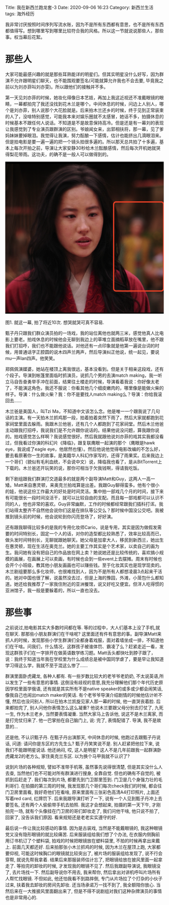 Title: 我在新西兰跑龙套-3
Date: 2020-09-06 16:23
Category: 新西兰生活 
tags:    海外经历


我非常讨厌按照时间序列写流水账，因为不是所有东西都有意思，也不是所有东西都值得写。想到哪里写到哪里比较符合我的风格。所以这一节就说说那些人，那些事。权当幕后花絮。

# 那些人

大家可能最感兴趣的就是那些耳熟能详的明星们。但其实明星没什么好写，因为群演不允许跟明星们聊天，也不能围观要签名(可能就算允许我也不会去要, 毕竟我之前以为刘亦菲叫刘亦雯)。所以跟他们的接触并不多。

第一天见刘亦菲的时候，她妆化得像日本艺妓，再加上我这近视还不准戴眼镜的眼睛，一幕都拍完了我还没找到花木兰是哪个。中间休息的时候，问边上人别人，哪个是刘亦菲，别人说那个大花脸就是。后来拍木兰还乡的时候，终于见到正常装束的人了，没啥特别感觉，可能我本来对娱乐圈就不太感冒，她话不多，拍摄休息的时候基本不跟任何人说话。不知道是不是故意保持高冷。但是还是有一幕刘的表现让我感觉到了专业演员跟群演的区别。爷娘闻女来，出郭相扶将，那一幕，见了爹妈妹妹要掉眼泪。我觉得让我演，努力酝酿一下感情，估计也能挤出几滴眼泪来。但是拍电影是要一遍一遍的把一个镜头拍很多遍的。所以那天总共拍了十多遍，基本上每次开拍之前，导演让大家安静30秒给木兰酝酿感情，然后每次开机她就哭得梨花带雨。这功夫，的确不是一般人可以做得到的。

![图1. 想哭就哭](/assets/images/2020/mulan/6.png)

图1. 就这一幕, 拍了将近10次. 想哭就哭可真不容易.

甄子丹只跟我们群众演员拍的一场戏，我的站位离他也就两三米，感觉他真人比电影上要老。拍戏休息的时候他会无聊到我边上的草堆立面摘稻草放在嘴里，他不跟我们打招呼，我们也不能跟他说话。对他还有一点印象就是他第一遍说台词的时候，用普通话字正腔圆的说木四声兰两声，然后导演纠正他说，统一起见，要说mu一声lan四声。他笑笑。

郑佩佩演媒婆，她站在楼顶上离我很远，基本没看到。但是关于相亲这段戏，还有个段子。导演到帐篷里面临时抓演员，说抓几个男的去演match making，我一听立马自告奋勇举手冲在前面，结果往土楼走的时候，导演看着我说：你好像太老了，不能演这角色，我还不服说：你看其他几个细皮嫩肉的，哪里像是能做火柴的样子。导演：什么做火柴？我：你不是要找人match making么？导演：你给我滚回去……

木兰爸是美国人，叫Tzi Ma，不知道中文该怎么念。他是唯一一个跟我说了几句话的主演。有一天拍木兰抓鸡那一段，拍着拍着突然下雨了，然后大家就都跑到花家祠堂里面去躲雨。我跟木兰他爸，还有几个人都跑到了花家祠堂。然后木兰他爸主动跟我打招呼，我说我们是不允许跟你说话的。结果他说没问题，算我跟你说的。拍戏感觉怎么样啊？我说感觉很好。然后我就跟他说刘亦菲的戏其实我都没看过，但我看过你演的科幻片《降临》，跟复联鹰眼一起演的那个（鹰眼是hawk eye，我说成了eagle eye，他居然也懂）。然后他说他觉得电影改编的不怎么好，要去看原著你一生的故事，是美籍华人科幻作家写的，还得了雨果奖。后来我边上一个哥们（貌似有毛利血统，不会说中文）说，降临我也看了，是从BitTorrent上下载的。木兰爸还开玩笑的说，那你可相当于欠我钱啊，得请我吃饭。

剩下剧组跟我们群演打交道最多的就是两个副导演Matt和Guy，这两人一高一矮。Matt来自惠灵顿，来奥克兰拍戏算是出差。我跟Guy聊得蛮多。他有个很小的娃，他说这份工作最大的好处是时间灵活。集中拍一部戏几个月的时间，接下来有可能很长一段时间没活干，就可以比较自由的支配。而且每一部戏都可以认识不同的人，他也非常的喜欢。Guy非常幽默，工作的时候都经常跟我们插科打诨。我们站得太整齐不自然他会说你们这是在排队等公交么？那时候中国没公交吧。我被推到镜头前的时候，他会说轮到你闪亮登场了，好好演。

还有跟我聊得比较多的是我的专用化妆师Cario，说是专用，其实是因为做假发需要的时间特别长，固定一个人的话，对你的造型都比较熟悉了，效率比较高而已，做头发时间特别长，无聊就跟她聊天。她父母是加拿大人，移民到新西兰，她出生在惠灵顿，现在生活在奥克兰。她的主要工作其实是个艺术家，以卖自己的画为生。我问她有没有把自己的作品放在网上卖？她说她还是比较传统的，喜欢搞小规模的画展，在画展上可以卖画，有时候也会到一些event上去摆摊。周末有时候也会开个小班级，教其他小朋友画画也可以赚些钱。至于化妆其实也是现学现卖的。木兰剧组要那么多化妆师，也很难找到人，因为不是所有人都想凌晨3点起来干活的。她对中国也很了解，说虽然没去过，但是上海的豫园，外滩，小笼包什么都知道。她还给我推荐了一家我住附近的亚洲餐馆，说又好吃又便宜。但洋人吃得惯的亚洲馆子，我一般是要躲着的，所以一直也没去。


# 那些事

之前说过,拍电影其实大多数时间都在等. 等的过程中，大人们基本上没了手机,就在聊天. 那那些小朋友群演们在干啥呢? 这里面还有件有意思的事。副导演Matt来抓人的时候，发现那些小学生群演们全都身着戏服，面对着墙坐成一排，不知道他们在干啥。问我们，什么情况，这群孩子被谁体罚、霸凌了么？赶紧走近一看，发现这群孩子们在一字排开在做英语数学练习题。Matt舌头都快吐到脖子跟了，说：我终于知道当年我在学校里为什么成绩总是被中国同学虐了，要是早让我知道学习得这么学，我就不至于混这么惨了……

群演里面卧虎藏龙, 各种人都有. 有一些岁数比较大的老爷爷老奶奶, 不太说英语,所以发生了一些有意思的事情. 这倒没有歧视的意思,我充分理解他们那个年代历史原因学校里面学俄语, 还有就是其实所有不是native speaker的或多或少都会闹笑话,像我自己也闹出match maker的笑话. 有个老爷爷导演介绍剧情的时候他估计听不懂, 然后也没问别人. 所以在拍木兰凯旋见家人那一幕的时候, 他一直哭丧着脸. 后来都拍完了, 别人问他你表情怎么这么凝重? 他说木兰要跟父母分别去打仗了, 九死一生, 作为木兰老乡, 当然要表情凝重. 当然大家马上告诉他, 说这不是木兰离家, 而是打完仗归来了. 他一巴掌拍在自己脑门上, 说: 完了, 表情配错了. 导演, 我不是故意的...

还是他, 不认识甄子丹. 在甄子丹出演那天, 中间休息的时候, 他跑过去跟甄子丹说话, 问道: 请问你是东区的方先生么? 甄子丹笑笑说不是. 别人赶紧把他拉下来, 说我们不能跟明星说话. 他还纳闷, 哎, 这人是明星? 这人不是几年前跟我一起群演卧虎藏龙2的老方么, 家住奥克兰东区. 以为换个马甲我就不认识了?  

说到片场的各种规矩, 譬如不准带手机等, 虽然事先说得很清楚, 但是其实没什么人去查, 当然他们也不可能对所有群演进行搜身, 全靠自觉. 但也的确有不自觉的, 被抓到后赶走了. 我们每次到片场, 都要先到门卫那里签到. 门卫是几个身强力壮的毛利哥们. 在拍摄的第三周的时候, 我发现那几个哥们每次check我们的时候, 都会往门卫房里面看, 我好奇他们在看啥, 原来里面有三张彩色高清A4打印照片, 上面还写着red card, 红牌罚下. 后来我跟导演打听了一下, 说有一个人见到甄子丹冲上去要签名, 还有两个人偷偷带手机去拍照. 我这才会想起来, 拍摄的第一天下午, 才刚拍完一场, 就有个头像挂在门卫房的哥们卸妆走了, 我们问他干啥, 他只说不拍了, 回家了, 没告诉我们原因. 看来规矩还是老老实实遵守的好.

最后说一件让我比较感动的事情. 因为是古装戏, 当然是不能戴眼镜的, 我这种眼镜党又没有隐形眼镜的就比较痛苦. 后来服装组给我们想了个办法, 在衣服内侧胸前用订书机订了个塑料袋, 拍戏的时候把眼镜放在塑料袋里, 不拍的时候再拿出来戴上. 前面几天都还好. 后来拍那张小木兰抓鸡的时候, 因为木兰在屋顶上跑, 大家都要仰视, 可能这时候胸口的眼镜就比较突出了, 被片场的服装组给发现了, 说不行会穿帮, 就说先帮我拿着. 结果后来那服装师估计忘了, 把眼镜给放在披风里面一起拿走了. 等拍完的卸妆的时候, 才发现我的眼镜不见了. 然后我跟副导演说, 我眼镜没了, 去片场找一下. 然后副导说你不用去, 我来帮你, 然后拿出对讲机呼叫片场所有人帮忙找眼镜. 不但如此, 他还怕我看不到路摔倒, 专门从片场拉了个打杂的小伙子过来, 扶着我去卸妆的房间先卸妆. 还当场承诺万一找不到了, 我全额陪你放心. 当然后来在一大推披风里面翻出来了, 但是不得不说剧组对我们这种杂牌演员的事情也是非常用心的.  

